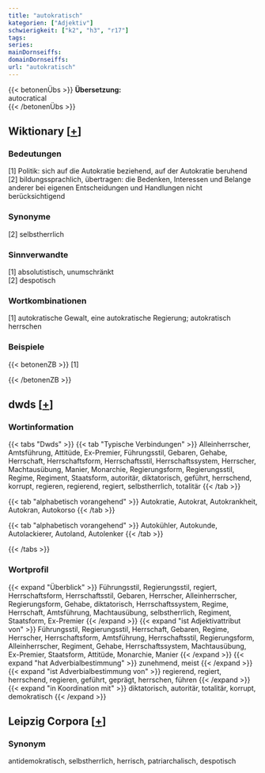 ```yaml
---
title: "autokratisch"
kategorien: ["Adjektiv"]
schwierigkeit: ["k2", "h3", "r17"]
tags:
series:
mainDornseiffs:
domainDornseiffs:
url: "autokratisch"
---
```


{{< betonenÜbs >}}
**Übersetzung:**  
autocratical  
{{< /betonenÜbs >}}

## Wiktionary [[+](https://de.wiktionary.org/wiki/autokratisch)]

### Bedeutungen
[1] Politik: sich auf die Autokratie beziehend, auf der Autokratie beruhend  
[2] bildungssprachlich, übertragen: die Bedenken, Interessen und Belange anderer bei eigenen Entscheidungen und Handlungen nicht berücksichtigend  

### Synonyme
[2] selbstherrlich  

### Sinnverwandte
[1] absolutistisch, unumschränkt  
[2] despotisch  

### Wortkombinationen
[1] autokratische Gewalt, eine autokratische Regierung; autokratisch herrschen  

### Beispiele
{{< betonenZB >}}
[1]  

{{< /betonenZB >}}


## dwds [[+](https://www.dwds.de/wb/autokratisch)]

### Wortinformation
{{< tabs "Dwds" >}}
{{< tab "Typische Verbindungen" >}}
Alleinherrscher, Amtsführung, Attitüde, Ex-Premier, Führungsstil, Gebaren, Gehabe, Herrschaft, Herrschaftsform, Herrschaftsstil, Herrschaftssystem, Herrscher, Machtausübung, Manier, Monarchie, Regierungsform, Regierungsstil, Regime, Regiment, Staatsform, autoritär, diktatorisch, geführt, herrschend, korrupt, regieren, regierend, regiert, selbstherrlich, totalitär
{{< /tab >}}

{{< tab "alphabetisch vorangehend" >}}
Autokratie, Autokrat, Autokrankheit, Autokran, Autokorso
{{< /tab >}}

{{< tab "alphabetisch vorangehend" >}}
Autokühler, Autokunde, Autolackierer, Autoland, Autolenker
{{< /tab >}}

{{< /tabs >}}

### Wortprofil
{{< expand "Überblick" >}} Führungsstil, Regierungsstil, regiert, Herrschaftsform, Herrschaftsstil, Gebaren, Herrscher, Alleinherrscher, Regierungsform, Gehabe, diktatorisch, Herrschaftssystem, Regime, Herrschaft, Amtsführung, Machtausübung, selbstherrlich, Regiment, Staatsform, Ex-Premier {{< /expand >}}
{{< expand "ist Adjektivattribut von" >}} Führungsstil, Regierungsstil, Herrschaft, Gebaren, Regime, Herrscher, Herrschaftsform, Amtsführung, Herrschaftsstil, Regierungsform, Alleinherrscher, Regiment, Gehabe, Herrschaftssystem, Machtausübung, Ex-Premier, Staatsform, Attitüde, Monarchie, Manier {{< /expand >}}
{{< expand "hat Adverbialbestimmung" >}} zunehmend, meist {{< /expand >}}
{{< expand "ist Adverbialbestimmung von" >}} regierend, regiert, herrschend, regieren, geführt, geprägt, herrschen, führen {{< /expand >}}
{{< expand "in Koordination mit" >}} diktatorisch, autoritär, totalitär, korrupt, demokratisch {{< /expand >}}

## Leipzig Corpora [[+](https://corpora.uni-leipzig.de/en/res?word=autokratisch&corpusId=deu_newscrawl-public_2018)]


### Synonym
antidemokratisch, selbstherrlich, herrisch, patriarchalisch, despotisch

